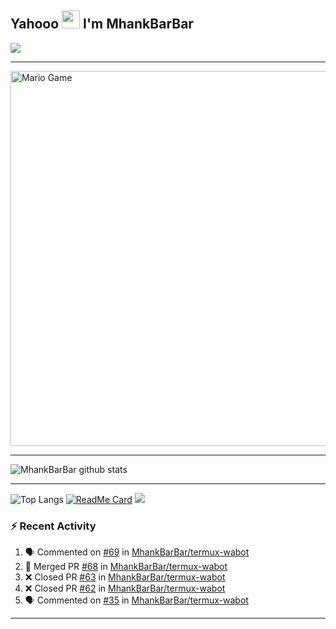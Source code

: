 ## Yahooo <img src="https://github.com/TheDudeThatCode/TheDudeThatCode/blob/master/Assets/Hi.gif" width="29px"> I'm MhankBarBar
<img align="center" height="auto" src="https://avatars.githubusercontent.com/u/55822959?s=460&u=98e06e04babbf38abadbcef21413060992a40d71&v=4"/>

___

<img src="https://github.com/TheDudeThatCode/TheDudeThatCode/blob/master/Assets/Mario_Gameplay.gif" alt="Mario Game" width="600" />

___

![MhankBarBar github stats](https://github-readme-stats.vercel.app/api?username=mhankbarbar&show_icons=true&theme=buefy&show_owner=true)
___

![Top Langs](https://github-readme-stats.vercel.app/api/top-langs/?username=mhankbarbar&theme=buefy)
[![ReadMe Card](https://github-readme-stats.vercel.app/api/pin/?username=mhankbarbar&repo=termux-wabot&theme=buefy)](https://github.com/mhankbarbar/termux-wabot)
![](https://github-profile-trophy.vercel.app/?username=MhankBarBar&row=2&column=3)

### :zap: Recent Activity

<!--START_SECTION:activity-->
1. 🗣 Commented on [#69](https://github.com/MhankBarBar/termux-wabot/issues/69) in [MhankBarBar/termux-wabot](https://github.com/MhankBarBar/termux-wabot)
2. 🎉 Merged PR [#68](https://github.com/MhankBarBar/termux-wabot/pull/68) in [MhankBarBar/termux-wabot](https://github.com/MhankBarBar/termux-wabot)
3. ❌ Closed PR [#63](https://github.com/MhankBarBar/termux-wabot/pull/63) in [MhankBarBar/termux-wabot](https://github.com/MhankBarBar/termux-wabot)
4. ❌ Closed PR [#62](https://github.com/MhankBarBar/termux-wabot/pull/62) in [MhankBarBar/termux-wabot](https://github.com/MhankBarBar/termux-wabot)
5. 🗣 Commented on [#35](https://github.com/MhankBarBar/termux-wabot/issues/35) in [MhankBarBar/termux-wabot](https://github.com/MhankBarBar/termux-wabot)
<!--END_SECTION:activity-->

---

<!--START_SECTION:waka-->

<!--END_SECTION:waka-->
